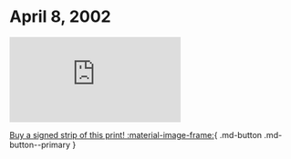 # April 8, 2002

![](https://www.achewood.com/comic.php?date=04082002)

[Buy a signed strip of this print! :material-image-frame:](https://achewood-holiday-pop-up.myshopify.com/products/strip#04082002){ .md-button .md-button--primary }
